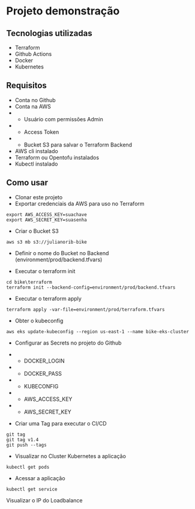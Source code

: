 # Projeto demonstração 

## Tecnologias utilizadas

- Terraform
- Github Actions
- Docker
- Kubernetes

## Requisitos

- Conta no Github
- Conta na AWS
- - Usuário com permissões Admin
- - Access Token 
- - Bucket S3 para salvar o Terraform Backend
- AWS cli instalado
- Terraform ou Opentofu instalados
- Kubectl instalado


## Como usar

- Clonar este projeto
- Exportar credenciais da AWS para uso no Terraform
```
export AWS_ACCESS_KEY=suachave
export AWS_SECRET_KEY=suasenha
```

- Criar o Bucket S3
```
aws s3 mb s3://julianorib-bike
```
- Definir o nome do Bucket no Backend (environment/prod/backend.tfvars)

- Executar o terraform init
```
cd bike\terraform
terraform init --backend-config=environment/prod/backend.tfvars
``` 

- Executar o terraform apply
```
terraform apply -var-file=environment/prod/terraform.tfvars
```

- Obter o kubeconfig
```
aws eks update-kubeconfig --region us-east-1 --name bike-eks-cluster
```


- Configurar as Secrets no projeto do Github
- - DOCKER_LOGIN
- - DOCKER_PASS
- - KUBECONFIG
- - AWS_ACCESS_KEY
- - AWS_SECRET_KEY


- Criar uma Tag para executar o CI/CD
```
git tag
git tag v1.4
git push --tags
```

- Visualizar no Cluster Kubernetes a aplicação
```
kubectl get pods
```

- Acessar a aplicação
```
kubectl get service
```

Visualizar o IP do Loadbalance
